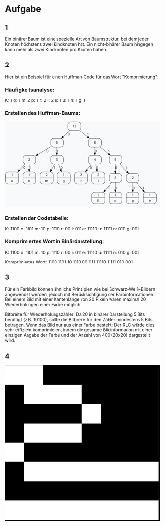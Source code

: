# Aufgabe 

## 1
Ein binärer Baum ist eine spezielle Art von Baumstruktur, bei dem jeder Knoten höchstens zwei Kindknoten hat. Ein nicht-binärer Baum hingegen kann mehr als zwei Kindknoten pro Knoten haben.
## 2
Hier ist ein Beispiel für einen Huffman-Code für das Wort "Komprimierung":

### Häufigkeitsanalyse:
K: 1
o: 1
m: 2
p: 1
r: 2
i: 2
e: 1
u: 1
n: 1
g: 1
### Erstellen des Huffman-Baums:
![bild](Bilder/huffman.png)
### Erstellen der Codetabelle:
K: 1100
o: 1101
m: 10
p: 1110
r: 00
i: 011
e: 11110
u: 11111
n: 010
g: 001
### Komprimiertes Wort in Binärdarstellung:
K: 1100
o: 1101
m: 10
p: 1110
r: 00
i: 011
e: 11110
u: 11111
n: 010
g: 001

Komprimiertes Wort: 1100 1101 10 1110 00 011 11110 11111 010 001

## 3
Für ein Farbbild können ähnliche Prinzipien wie bei Schwarz-Weiß-Bildern angewendet werden, jedoch mit Berücksichtigung der Farbinformationen. Bei einem Bild mit einer Kantenlänge von 20 Pixeln wären maximal 20 Wiederholungen einer Farbe möglich.

Bitbreite für Wiederholungszähler: Da 20 in binärer Darstellung 5 Bits benötigt (z.B. 10100), sollte die Bitbreite für den Zähler mindestens 5 Bits betragen.
Wenn das Bild nur aus einer Farbe besteht: Der RLC würde dies sehr effizient komprimieren, indem die gesamte Bildinformation mit einer einzigen Angabe der Farbe und der Anzahl von 400 (20x20) dargestellt wird.

## 4
![bild](Bilder/pixl.png)
